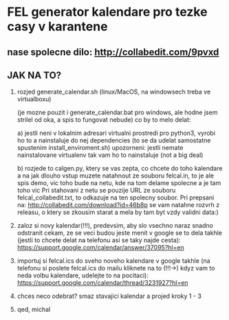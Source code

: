 # FEL generator kalendare pro tezke casy v karantene

## nase spolecne dilo: http://collabedit.com/9pvxd

## JAK NA TO?

1. rozjed generate_calendar.sh (linux/MacOS, na windowsech treba ve virtualboxu)

   (je mozne pouzit i generate_calendar.bat pro windows, ale hodne jsem strilel od oka, a spis to fungovat nebude)
    co by to melo delat:

    a) jestli neni v lokalnim adresari virtualni prostredi pro python3, vyrobi ho to a nainstaluje
       do nej dependencies (to se da udelat samostatne spustenim install_enviroment.sh)
       upozorneni: jestli nemate nainstalovane virtualenv tak vam ho to nainstaluje (not a big deal)

    b) rozjede to calgen.py, ktery se vas zepta, co chcete do toho kalendare a na jak dlouho
       vstup muzete natahnout ze souboru felcal.in, to je ale spis demo, vic toho bude na netu, kde na
       tom delame spolecne a je tam toho vic
       Pri stahovani z netu se pouzije URL ze souboru felcal_collabedit.txt, to odkazuje na ten spolecny soubor.
       Pri prepsani na: http://collabedit.com/download?id=46b8p se vam natahne rozvrh z releasu, o ktery se
       zkousim starat a mela by tam byt vzdy validni data:)

2. zaloz si novy kalendar(!!!), predevsim, aby slo vsechno naraz snadno odstranit cekam, ze se veci budou jeste menit
   v google se to dela takhle (jestli to chcete delat na telefonu asi se taky najde cesta):
   https://support.google.com/calendar/answer/37095?hl=en

3. importuj si felcal.ics do sveho noveho kalendare
   v google takhle (na telefonu si poslete felcal.ics do mailu kliknete na to (!!!->) kdyz vam to neda volbu kalendare, udelejte to na pocitaci):
   https://support.google.com/calendar/thread/3231927?hl=en

4. chces neco odebrat? smaz stavajici kalendar a projed kroky 1 - 3

5. qed, michal

